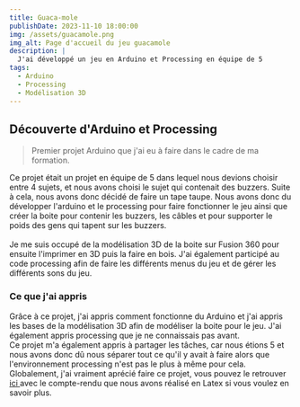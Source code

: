 ```yaml
---
title: Guaca-mole
publishDate: 2023-11-10 18:00:00
img: /assets/guacamole.png
img_alt: Page d'accueil du jeu guacamole
description: |
  J'ai développé un jeu en Arduino et Processing en équipe de 5
tags:
  - Arduino
  - Processing
  - Modélisation 3D
---
```


## Découverte d'Arduino et Processing

> Premier projet Arduino que j'ai eu à faire dans le cadre de ma formation. 

Ce projet était un projet en équipe de 5 dans lequel nous devions choisir entre 4 sujets, et nous avons choisi le sujet qui contenait des buzzers. Suite à cela, nous avons donc décidé de faire un tape taupe. 
Nous avons donc du développer l'arduino et le processing pour faire fonctionner le jeu ainsi que créer la boite pour contenir les buzzers, les câbles et pour supporter le poids des gens qui tapent sur les buzzers. 
<br><br>
Je me suis occupé de la modélisation 3D de la boite sur Fusion 360 pour ensuite l'imprimer en 3D puis la faire en bois. J'ai également participé au code processing afin de faire les différents menus du jeu et de gérer les différents sons du jeu. 

### Ce que j'ai appris 
Grâce à ce projet, j'ai appris comment fonctionne du Arduino et j'ai appris les bases de la modélisation 3D afin de modéliser la boite pour le jeu. 
J'ai également appris processing que je ne connaissais pas avant.
<br>
Ce projet m'a également appris à partager les tâches, car nous étions 5 et nous avons donc dû nous séparer tout ce qu'il y avait à faire alors que l'environnement processing n'est pas le plus à même pour cela. 
Globalement, j'ai vraiment aprécié faire ce projet, vous pouvez le retrouver<a href="https://github.com/noahheinrich/TapeTaupe"> ici </a>avec le compte-rendu que nous avons réalisé en Latex si vous voulez en savoir plus. 